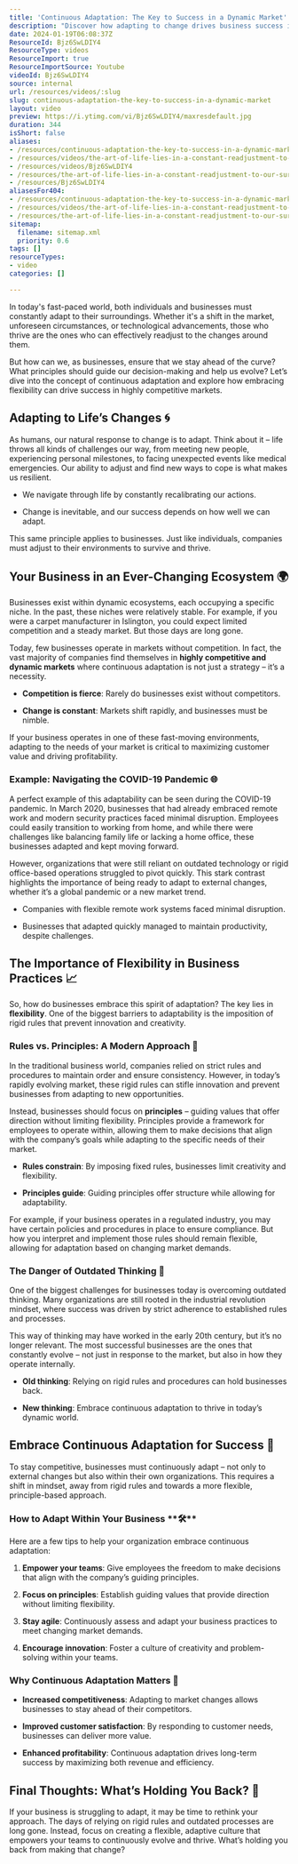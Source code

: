 ```yaml
---
title: 'Continuous Adaptation: The Key to Success in a Dynamic Market'
description: "Discover how adapting to change drives business success in our fast-paced world. Join us to learn key strategies for thriving amidst constant evolution! \U0001F30D✨"
date: 2024-01-19T06:08:37Z
ResourceId: Bjz6SwLDIY4
ResourceType: videos
ResourceImport: true
ResourceImportSource: Youtube
videoId: Bjz6SwLDIY4
source: internal
url: /resources/videos/:slug
slug: continuous-adaptation-the-key-to-success-in-a-dynamic-market
layout: video
preview: https://i.ytimg.com/vi/Bjz6SwLDIY4/maxresdefault.jpg
duration: 344
isShort: false
aliases:
- /resources/continuous-adaptation-the-key-to-success-in-a-dynamic-market
- /resources/videos/the-art-of-life-lies-in-a-constant-readjustment-to-our-surroundings
- /resources/videos/Bjz6SwLDIY4
- /resources/the-art-of-life-lies-in-a-constant-readjustment-to-our-surroundings
- /resources/Bjz6SwLDIY4
aliasesFor404:
- /resources/continuous-adaptation-the-key-to-success-in-a-dynamic-market
- /resources/videos/the-art-of-life-lies-in-a-constant-readjustment-to-our-surroundings
- /resources/the-art-of-life-lies-in-a-constant-readjustment-to-our-surroundings
sitemap:
  filename: sitemap.xml
  priority: 0.6
tags: []
resourceTypes:
- video
categories: []

---
```

In today's fast-paced world, both individuals and businesses must constantly adapt to their surroundings. Whether it's a shift in the market, unforeseen circumstances, or technological advancements, those who thrive are the ones who can effectively readjust to the changes around them.

But how can we, as businesses, ensure that we stay ahead of the curve? What principles should guide our decision-making and help us evolve? Let’s dive into the concept of continuous adaptation and explore how embracing flexibility can drive success in highly competitive markets.

## **Adapting to Life’s Changes** **🌀**

As humans, our natural response to change is to adapt. Think about it – life throws all kinds of challenges our way, from meeting new people, experiencing personal milestones, to facing unexpected events like medical emergencies. Our ability to adjust and find new ways to cope is what makes us resilient.

- We navigate through life by constantly recalibrating our actions.

- Change is inevitable, and our success depends on how well we can adapt.

This same principle applies to businesses. Just like individuals, companies must adjust to their environments to survive and thrive.

## **Your Business in an Ever-Changing Ecosystem** **🌍**

Businesses exist within dynamic ecosystems, each occupying a specific niche. In the past, these niches were relatively stable. For example, if you were a carpet manufacturer in Islington, you could expect limited competition and a steady market. But those days are long gone.

Today, few businesses operate in markets without competition. In fact, the vast majority of companies find themselves in **highly competitive and dynamic markets** where continuous adaptation is not just a strategy – it’s a necessity.

- **Competition is fierce**: Rarely do businesses exist without competitors.

- **Change is constant**: Markets shift rapidly, and businesses must be nimble.

If your business operates in one of these fast-moving environments, adapting to the needs of your market is critical to maximizing customer value and driving profitability.

### **Example: Navigating the COVID-19 Pandemic** **🌐**

A perfect example of this adaptability can be seen during the COVID-19 pandemic. In March 2020, businesses that had already embraced remote work and modern security practices faced minimal disruption. Employees could easily transition to working from home, and while there were challenges like balancing family life or lacking a home office, these businesses adapted and kept moving forward.

However, organizations that were still reliant on outdated technology or rigid office-based operations struggled to pivot quickly. This stark contrast highlights the importance of being ready to adapt to external changes, whether it’s a global pandemic or a new market trend.

- Companies with flexible remote work systems faced minimal disruption.

- Businesses that adapted quickly managed to maintain productivity, despite challenges.

## **The Importance of Flexibility in Business Practices** **📈**

So, how do businesses embrace this spirit of adaptation? The key lies in **flexibility**. One of the biggest barriers to adaptability is the imposition of rigid rules that prevent innovation and creativity.

### **Rules vs. Principles: A Modern Approach 🧭**

In the traditional business world, companies relied on strict rules and procedures to maintain order and ensure consistency. However, in today’s rapidly evolving market, these rigid rules can stifle innovation and prevent businesses from adapting to new opportunities.

Instead, businesses should focus on **principles** – guiding values that offer direction without limiting flexibility. Principles provide a framework for employees to operate within, allowing them to make decisions that align with the company’s goals while adapting to the specific needs of their market.

- **Rules constrain**: By imposing fixed rules, businesses limit creativity and flexibility.

- **Principles guide**: Guiding principles offer structure while allowing for adaptability.

For example, if your business operates in a regulated industry, you may have certain policies and procedures in place to ensure compliance. But how you interpret and implement those rules should remain flexible, allowing for adaptation based on changing market demands.

### **The Danger of Outdated Thinking** **🚫**

One of the biggest challenges for businesses today is overcoming outdated thinking. Many organizations are still rooted in the industrial revolution mindset, where success was driven by strict adherence to established rules and processes.

This way of thinking may have worked in the early 20th century, but it’s no longer relevant. The most successful businesses are the ones that constantly evolve – not just in response to the market, but also in how they operate internally.

- **Old thinking**: Relying on rigid rules and procedures can hold businesses back.

- **New thinking**: Embrace continuous adaptation to thrive in today’s dynamic world.

## **Embrace Continuous Adaptation for Success** **🚀**

To stay competitive, businesses must continuously adapt – not only to external changes but also within their own organizations. This requires a shift in mindset, away from rigid rules and towards a more flexible, principle-based approach.

### **How to Adapt Within Your Business** **🛠****️**

Here are a few tips to help your organization embrace continuous adaptation:

1. **Empower your teams**: Give employees the freedom to make decisions that align with the company’s guiding principles.

3. **Focus on principles**: Establish guiding values that provide direction without limiting flexibility.

5. **Stay agile**: Continuously assess and adapt your business practices to meet changing market demands.

7. **Encourage innovation**: Foster a culture of creativity and problem-solving within your teams.

### **Why Continuous Adaptation Matters** **🎯**

- **Increased competitiveness**: Adapting to market changes allows businesses to stay ahead of their competitors.

- **Improved customer satisfaction**: By responding to customer needs, businesses can deliver more value.

- **Enhanced profitability**: Continuous adaptation drives long-term success by maximizing both revenue and efficiency.

## **Final Thoughts: What’s Holding You Back? 🤔**

If your business is struggling to adapt, it may be time to rethink your approach. The days of relying on rigid rules and outdated processes are long gone. Instead, focus on creating a flexible, adaptive culture that empowers your teams to continuously evolve and thrive. What’s holding you back from making that change?
